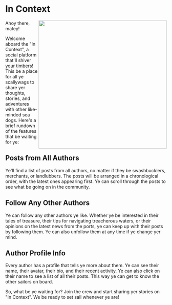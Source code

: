 # In Context

<img src="https://images.fineartamerica.com/images-medium-large/edward-teach-blackbeard-the-pirate-colored-engraving-18th-c-granger.jpg" align="right" height="400px" />

Ahoy there, matey!

Welcome aboard the "In Context", a social platform that'll shiver your timbers! This be a place for all ye scallywags to share yer thoughts, stories, and adventures with other like-minded sea dogs. Here's a brief rundown of the features that be waiting for ye:

## Posts from All Authors

Ye'll find a list of posts from all authors, no matter if they be swashbucklers, merchants, or landlubbers. The posts will be arranged in a chronological order, with the latest ones appearing first. Ye can scroll through the posts to see what be going on in the community.


## Follow Any Other Authors

Ye can follow any other authors ye like. Whether ye be interested in their tales of treasure, their tips for navigating treacherous waters, or their opinions on the latest news from the ports, ye can keep up with their posts by following them. Ye can also unfollow them at any time if ye change yer mind.

## Author Profile Info

Every author has a profile that tells ye more about them. Ye can see their name, their avatar, their bio, and their recent activity. Ye can also click on their name to see a list of all their posts. This way ye can get to know the other sailors on board.

So, what be ye waiting for? Join the crew and start sharing yer stories on "In Context". We be ready to set sail whenever ye are!